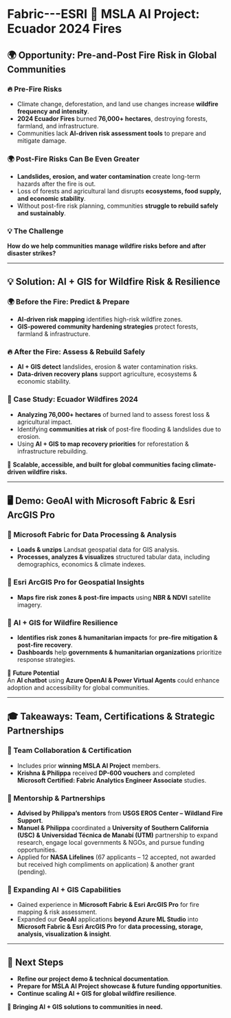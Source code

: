 # Fabric---ESRI 🚀 MSLA AI Project: Ecuador 2024 Fires

## 🌍 Opportunity: Pre-and-Post Fire Risk in Global Communities

### 🔥 Pre-Fire Risks
- Climate change, deforestation, and land use changes increase **wildfire frequency and intensity**.
- **2024 Ecuador Fires** burned **76,000+ hectares**, destroying forests, farmland, and infrastructure.
- Communities lack **AI-driven risk assessment tools** to prepare and mitigate damage.

### 🌍 Post-Fire Risks Can Be Even Greater
- **Landslides, erosion, and water contamination** create long-term hazards after the fire is out.
- Loss of forests and agricultural land disrupts **ecosystems, food supply, and economic stability**.
- Without post-fire risk planning, communities **struggle to rebuild safely and sustainably**.

### 💡 The Challenge
**How do we help communities manage wildfire risks before and after disaster strikes?**

---

## 💡 Solution: AI + GIS for Wildfire Risk & Resilience

### 🌍 Before the Fire: Predict & Prepare
- **AI-driven risk mapping** identifies high-risk wildfire zones.
- **GIS-powered community hardening strategies** protect forests, farmland & infrastructure.

### 🔥 After the Fire: Assess & Rebuild Safely
- **AI + GIS detect** landslides, erosion & water contamination risks.
- **Data-driven recovery plans** support agriculture, ecosystems & economic stability.

### 📌 Case Study: Ecuador Wildfires 2024
- **Analyzing 76,000+ hectares** of burned land to assess forest loss & agricultural impact.
- Identifying **communities at risk** of post-fire flooding & landslides due to erosion.
- Using **AI + GIS to map recovery priorities** for reforestation & infrastructure rebuilding.

🔹 **Scalable, accessible, and built for global communities facing climate-driven wildfire risks.**

---

## 🖥️ Demo: GeoAI with Microsoft Fabric & Esri ArcGIS Pro

### 📍 Microsoft Fabric for Data Processing & Analysis
- **Loads & unzips** Landsat geospatial data for GIS analysis.
- **Processes, analyzes & visualizes** structured tabular data, including demographics, economics & climate indexes.

### 📍 Esri ArcGIS Pro for Geospatial Insights
- **Maps fire risk zones & post-fire impacts** using **NBR & NDVI** satellite imagery.

### 📍 AI + GIS for Wildfire Resilience
- **Identifies risk zones & humanitarian impacts** for **pre-fire mitigation & post-fire recovery**.
- **Dashboards** help **governments & humanitarian organizations** prioritize response strategies.

📌 **Future Potential**  
An **AI chatbot** using **Azure OpenAI & Power Virtual Agents** could enhance adoption and accessibility for global communities.

---

## 🎓 Takeaways: Team, Certifications & Strategic Partnerships

### 📍 Team Collaboration & Certification
- Includes prior **winning MSLA AI Project** members.
- **Krishna & Philippa** received **DP-600 vouchers** and completed **Microsoft Certified: Fabric Analytics Engineer Associate** studies.

### 📍 Mentorship & Partnerships
- **Advised by Philippa’s mentors** from **USGS EROS Center – Wildland Fire Support**.
-  **Manuel & Philippa** coordinated a **University of Southern California (USC) & Universidad Técnica de Manabí (UTM)** partnership to expand research, engage local governments & NGOs, and pursue funding opportunities.
- Applied for **NASA Lifelines** (67 applicants – 12 accepted, not awarded but received high compliments on application) & another grant (pending).

### 📍 Expanding AI + GIS Capabilities
- Gained experience in **Microsoft Fabric & Esri ArcGIS Pro** for fire mapping & risk assessment.
- Expanded our **GeoAI** applications **beyond Azure ML Studio** into **Microsoft Fabric & Esri ArcGIS Pro** for **data processing, storage, analysis, visualization & insight**.

---

## 📌 Next Steps
- **Refine our project demo & technical documentation**.
- **Prepare for MSLA AI Project showcase & future funding opportunities**.
- **Continue scaling AI + GIS for global wildfire resilience**.

🚀 **Bringing AI + GIS solutions to communities in need.**
